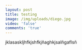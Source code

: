 ```yaml
---
layout: post
title: testing
image: /img/uploads/diego.jpg
video: 'false'
comments: 'true'
---
```

jklasaskljhfkjshfkjñaghkjsalñgaflsñ
